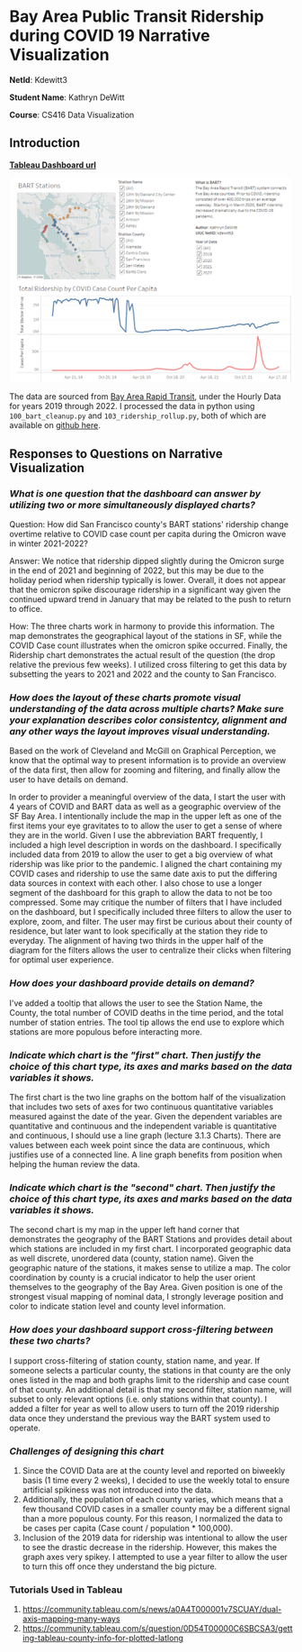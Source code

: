# Bay Area Public Transit Ridership during COVID 19 Narrative Visualization

**NetId**: Kdewitt3

**Student Name**: Kathryn DeWitt

**Course**: CS416 Data Visualization

## Introduction

**[Tableau Dashboard url](https://public.tableau.com/views/COVIDsImpactonBARTRidership/FinalDashboard?:language=en-US&publish=yes&:display_count=n&:origin=viz_share_link)**

![Tableau Screenshot](screenshots/tableau_dashboard_static.png)

The data are sourced from [Bay Area Rapid Transit](https://www.bart.gov/about/reports/ridership), under the Hourly Data for years 2019 through 2022. I processed the data in python using `100_bart_cleanup.py` and `103_ridership_rollup.py`, both of which are available on [github here](https://github.com/katldewitt/data_viz_covid_bart).

## Responses to Questions on Narrative Visualization

### *What is one question that the dashboard can answer by utilizing two or more simultaneously displayed charts?*

Question: How did San Francisco county's BART stations' ridership change overtime relative to COVID case count per capita during the Omicron wave in winter 2021-2022?

Answer: We notice that ridership dipped slightly during the Omicron surge in the end of 2021 and beginning of 2022, but this may be due to the holiday period when ridership typically is lower. Overall, it does not appear that the omicron spike discourage ridership in a significant way given the continued upward trend in January that may be related to the push to return to office.

How: The three charts work in harmony to provide this information. The map demonstrates the geographical layout of the stations in SF, while the COVID Case count illustrates when the omicron spike occurred. Finally, the Ridership chart demonstrates the actual result of the question (the drop relative the previous few weeks). I utilized cross filtering to get this data by subsetting the years to 2021 and 2022 and the county to San Francisco.

### *How does the layout of these charts promote visual understanding of the data across multiple charts? Make sure your explanation describes color consistentcy, alignment and any other ways the layout improves visual understanding.*

Based on the work of Cleveland and McGill on Graphical Perception, we know that the optimal way to present information is to provide an overview of the data first, then allow for zooming and filtering, and finally allow the user to have details on demand.

In order to provider a meaningful overview of the data, I start the user with 4 years of COVID and BART data as well as a geographic overview of the SF Bay Area. I intentionally include the map in the upper left as one of the first items your eye gravitates to to allow the user to get a sense of where they are in the world. Given I use the abbreviation BART frequently, I included a high level description in words on the dashboard. I specifically included data from 2019 to allow the user to get a big overview of what ridership was like prior to the pandemic. I aligned the chart containing my COVID cases and ridership to use the same date axis to put the differing data sources in context with each other. I also chose to use a longer segment of the dashboard for this graph to allow the data to not be too compressed. Some may critique the number of filters that I have included on the dashboard, but I specifically included three filters to allow the user to explore, zoom, and filter. The user may first be curious about their county of residence, but later want to look specifically at the station they ride to everyday. The alignment of having two thirds in the upper half of the diagram for  the filters allows the user to centralize their clicks when filtering for optimal user experience.

### *How does your dashboard provide details on demand?*

I've added a tooltip that allows the user to see the Station Name, the County, the total number of COVID deaths in the time period, and the total number of station entries. The tool tip allows the end use to explore which stations are more populous before interacting more.

### *Indicate which chart is the "first" chart. Then justify the choice of this chart type, its axes and marks based on the data variables it shows.*

The first chart is the two line graphs on the bottom half of the visualization that includes two sets of axes for two continuous quantitative variables measured against the date of the year. Given the dependent variables are quantitative and continuous and the independent variable is quantitative and continuous, I should use a line graph (lecture 3.1.3 Charts). There are values between each week point since the data are continuous, which justifies use of a connected line. A line graph benefits from position when helping the human review the data.

### *Indicate which chart is the "second" chart. Then justify the choice of this chart type, its axes and marks based on the data variables it shows.*

The second chart is my map in the upper left hand corner that demonstrates the geography of the BART Stations and provides detail about which stations are included in my first chart. I incorporated geographic data as well discrete, unordered data (county, station name). Given the geographic nature of the stations, it makes sense to utilize a map. The color coordination by county is a crucial indicator to help the user orient themselves to the geography of the Bay Area. Given position is one of the strongest visual mapping of nominal data, I strongly leverage position and color to indicate station level and county level information.

### *How does your dashboard support cross-filtering between these two charts?*

I support cross-filtering of station county, station name, and year. If someone selects a particular county, the stations in that county are the only ones listed in the map and both graphs limit to the ridership and case count of that county. An additional detail is that my second filter, station name, will subset to only relevant options (i.e. only stations within that county). I added a filter for year as well to allow users to turn off the 2019 ridership data once they understand the previous way the BART system used to operate.

### *Challenges of designing this chart*

1. Since the COVID Data are at the county level and reported on biweekly basis (1 time every 2 weeks), I decided to use the weekly total to ensure artificial spikiness was not introduced into the data.
2. Additionally, the population of each county varies, which means that a few thousand COVID cases in a smaller county may be a different signal than a more populous county. For this reason, I normalized the data to be cases per capita (Case count / population * 100,000).
3. Inclusion of the 2019 data for ridership was intentional to allow the user to see the drastic decrease in the ridership. However, this makes the graph axes very spikey. I attempted to use a year filter to allow the user to turn this off once they understand the big picture.

### Tutorials Used in Tableau

1. https://community.tableau.com/s/news/a0A4T000001v7SCUAY/dual-axis-mapping-many-ways
2. https://community.tableau.com/s/question/0D54T00000C6SBCSA3/getting-tableau-county-info-for-plotted-latlong
